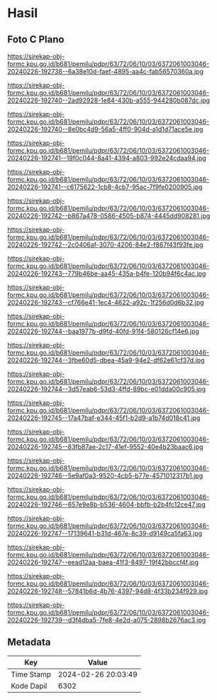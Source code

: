 # Hasil

## Foto C Plano

https://sirekap-obj-formc.kpu.go.id/b681/pemilu/pdpr/63/72/06/10/03/6372061003046-20240226-192738--6a38e10d-faef-4895-aa4c-fab56570360a.jpg

https://sirekap-obj-formc.kpu.go.id/b681/pemilu/pdpr/63/72/06/10/03/6372061003046-20240226-192740--2ad92928-1e84-430b-a555-944280b087dc.jpg

https://sirekap-obj-formc.kpu.go.id/b681/pemilu/pdpr/63/72/06/10/03/6372061003046-20240226-192740--8e0bc4d9-56a5-4ff0-904d-a1d1d71ace5e.jpg

https://sirekap-obj-formc.kpu.go.id/b681/pemilu/pdpr/63/72/06/10/03/6372061003046-20240226-192741--19f0c044-8a41-4394-a803-992e24cdaa94.jpg

https://sirekap-obj-formc.kpu.go.id/b681/pemilu/pdpr/63/72/06/10/03/6372061003046-20240226-192741--c6175622-1cb8-4cb7-95ac-7f9fe0200905.jpg

https://sirekap-obj-formc.kpu.go.id/b681/pemilu/pdpr/63/72/06/10/03/6372061003046-20240226-192742--b867a478-0586-4505-b874-4445dd908281.jpg

https://sirekap-obj-formc.kpu.go.id/b681/pemilu/pdpr/63/72/06/10/03/6372061003046-20240226-192742--2c0406af-3070-4206-84e2-f867f43f93fe.jpg

https://sirekap-obj-formc.kpu.go.id/b681/pemilu/pdpr/63/72/06/10/03/6372061003046-20240226-192743--779b46be-aa45-435a-b4fe-120b94f6c4ac.jpg

https://sirekap-obj-formc.kpu.go.id/b681/pemilu/pdpr/63/72/06/10/03/6372061003046-20240226-192743--cf766e41-1ec4-4622-a92c-1f256d0d6b32.jpg

https://sirekap-obj-formc.kpu.go.id/b681/pemilu/pdpr/63/72/06/10/03/6372061003046-20240226-192744--baa1977b-d9fd-40fd-91f4-580126cf14e6.jpg

https://sirekap-obj-formc.kpu.go.id/b681/pemilu/pdpr/63/72/06/10/03/6372061003046-20240226-192744--3fbe60d5-dbea-45a9-94e2-df62e61cf37d.jpg

https://sirekap-obj-formc.kpu.go.id/b681/pemilu/pdpr/63/72/06/10/03/6372061003046-20240226-192744--3d57eab6-53d3-4ffd-89bc-e01dda00c905.jpg

https://sirekap-obj-formc.kpu.go.id/b681/pemilu/pdpr/63/72/06/10/03/6372061003046-20240226-192745--17a47baf-e344-45f1-b2d9-a1b74d018c41.jpg

https://sirekap-obj-formc.kpu.go.id/b681/pemilu/pdpr/63/72/06/10/03/6372061003046-20240226-192745--83fb87ae-2c17-41ef-9552-40e4b23baac6.jpg

https://sirekap-obj-formc.kpu.go.id/b681/pemilu/pdpr/63/72/06/10/03/6372061003046-20240226-192746--5e9af0a3-9520-4cb5-b77e-4571012317b1.jpg

https://sirekap-obj-formc.kpu.go.id/b681/pemilu/pdpr/63/72/06/10/03/6372061003046-20240226-192746--657e9e8b-b536-4604-bbfb-b2b4fc12ce47.jpg

https://sirekap-obj-formc.kpu.go.id/b681/pemilu/pdpr/63/72/06/10/03/6372061003046-20240226-192747--17139641-b31d-467e-8c39-d9149ca5fa63.jpg

https://sirekap-obj-formc.kpu.go.id/b681/pemilu/pdpr/63/72/06/10/03/6372061003046-20240226-192747--eead12aa-baea-41f3-8497-19f42bbccf4f.jpg

https://sirekap-obj-formc.kpu.go.id/b681/pemilu/pdpr/63/72/06/10/03/6372061003046-20240226-192748--57841b6d-4b76-4397-94d8-4f33b234f929.jpg

https://sirekap-obj-formc.kpu.go.id/b681/pemilu/pdpr/63/72/06/10/03/6372061003046-20240226-192739--d3f4dba5-7fe8-4e2d-a075-2898b2676ac3.jpg


## Metadata

| Key        | Value               |
| ---------- | ------------------- |
| Time Stamp | 2024-02-26 20:03:49 |
| Kode Dapil | 6302                |



